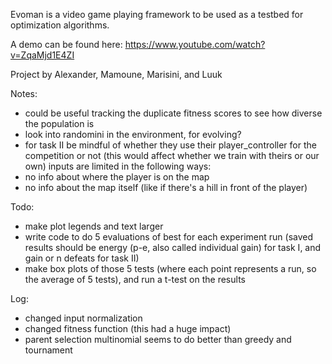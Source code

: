 Evoman is a video game playing framework to be used as a testbed for optimization algorithms.

A demo can be found here:  https://www.youtube.com/watch?v=ZqaMjd1E4ZI

Project by Alexander, Mamoune, Marisini, and Luuk

Notes:
- could be useful tracking the duplicate fitness scores to see how diverse the population is
- look into randomini in the environment, for evolving?
- for task II be mindful of whether they use their player_controller for the competition or not (this would affect whether we train with theirs or our own)
inputs are limited in the following ways:
- no info about where the player is on the map
- no info about the map itself (like if there's a hill in front of the player)

Todo:
- make plot legends and text larger
- write code to do 5 evaluations of best for each experiment run (saved results should be energy (p-e, also called individual gain) for task I, and gain or n defeats for task II)
- make box plots of those 5 tests (where each point represents a run, so the average of 5 tests), and run a t-test on the results

Log:
- changed input normalization
- changed fitness function (this had a huge impact)
- parent selection multinomial seems to do better than greedy and tournament
